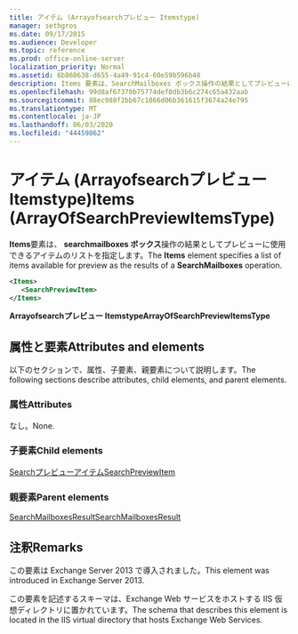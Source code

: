 ```yaml
---
title: アイテム (Arrayofsearchプレビュー Itemstype)
manager: sethgros
ms.date: 09/17/2015
ms.audience: Developer
ms.topic: reference
ms.prod: office-online-server
localization_priority: Normal
ms.assetid: 6b860638-d655-4a49-91c4-60e59b596b48
description: Items 要素は、SearchMailboxes ボックス操作の結果としてプレビューに使用できるアイテムのリストを指定します。
ms.openlocfilehash: 99d8af67370b75774def0db3b6c274c65a432aab
ms.sourcegitcommit: 88ec988f2bb67c1866d06b361615f3674a24e795
ms.translationtype: MT
ms.contentlocale: ja-JP
ms.lasthandoff: 06/03/2020
ms.locfileid: "44459862"
---
```

# <a name="items-arrayofsearchpreviewitemstype"></a><span data-ttu-id="68b38-103">アイテム (Arrayofsearchプレビュー Itemstype)</span><span class="sxs-lookup"><span data-stu-id="68b38-103">Items (ArrayOfSearchPreviewItemsType)</span></span>

<span data-ttu-id="68b38-104">**Items**要素は、 **searchmailboxes ボックス**操作の結果としてプレビューに使用できるアイテムのリストを指定します。</span><span class="sxs-lookup"><span data-stu-id="68b38-104">The **Items** element specifies a list of items available for preview as the results of a **SearchMailboxes** operation.</span></span> 
  
```XML
<Items>
   <SearchPreviewItem>
</Items>
```

 <span data-ttu-id="68b38-105">**Arrayofsearchプレビュー Itemstype**</span><span class="sxs-lookup"><span data-stu-id="68b38-105">**ArrayOfSearchPreviewItemsType**</span></span>
## <a name="attributes-and-elements"></a><span data-ttu-id="68b38-106">属性と要素</span><span class="sxs-lookup"><span data-stu-id="68b38-106">Attributes and elements</span></span>

<span data-ttu-id="68b38-107">以下のセクションで、属性、子要素、親要素について説明します。</span><span class="sxs-lookup"><span data-stu-id="68b38-107">The following sections describe attributes, child elements, and parent elements.</span></span>
  
### <a name="attributes"></a><span data-ttu-id="68b38-108">属性</span><span class="sxs-lookup"><span data-stu-id="68b38-108">Attributes</span></span>

<span data-ttu-id="68b38-109">なし。</span><span class="sxs-lookup"><span data-stu-id="68b38-109">None.</span></span>
  
### <a name="child-elements"></a><span data-ttu-id="68b38-110">子要素</span><span class="sxs-lookup"><span data-stu-id="68b38-110">Child elements</span></span>

[<span data-ttu-id="68b38-111">Searchプレビューアイテム</span><span class="sxs-lookup"><span data-stu-id="68b38-111">SearchPreviewItem</span></span>](searchpreviewitem.md)
  
### <a name="parent-elements"></a><span data-ttu-id="68b38-112">親要素</span><span class="sxs-lookup"><span data-stu-id="68b38-112">Parent elements</span></span>

[<span data-ttu-id="68b38-113">SearchMailboxesResult</span><span class="sxs-lookup"><span data-stu-id="68b38-113">SearchMailboxesResult</span></span>](searchmailboxesresult.md)
  
## <a name="remarks"></a><span data-ttu-id="68b38-114">注釈</span><span class="sxs-lookup"><span data-stu-id="68b38-114">Remarks</span></span>

<span data-ttu-id="68b38-115">この要素は Exchange Server 2013 で導入されました。</span><span class="sxs-lookup"><span data-stu-id="68b38-115">This element was introduced in Exchange Server 2013.</span></span>
  
<span data-ttu-id="68b38-116">この要素を記述するスキーマは、Exchange Web サービスをホストする IIS 仮想ディレクトリに置かれています。</span><span class="sxs-lookup"><span data-stu-id="68b38-116">The schema that describes this element is located in the IIS virtual directory that hosts Exchange Web Services.</span></span>
  

